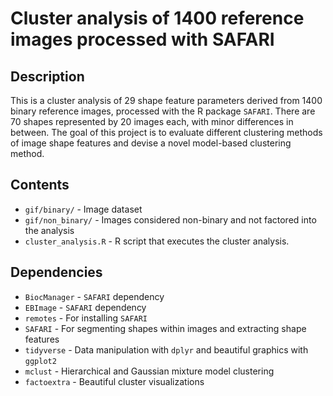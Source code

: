 # Cluster analysis of 1400 reference images processed with SAFARI

## Description
This is a cluster analysis of 29 shape feature parameters derived from 1400 binary reference images, processed with the R package `SAFARI`. There are 70 shapes represented by 20 images each, with minor differences in between. The goal of this project is to evaluate different clustering methods of image shape features and devise a novel model-based clustering method.

## Contents
* `gif/binary/` - Image dataset
* `gif/non_binary/` - Images considered non-binary and not factored into the analysis
* `cluster_analysis.R` - R script that executes the cluster analysis.

## Dependencies
* `BiocManager` - `SAFARI` dependency
* `EBImage` - `SAFARI` dependency
* `remotes` - For installing `SAFARI`
* `SAFARI` - For segmenting shapes within images and extracting shape features
* `tidyverse` - Data manipulation with `dplyr` and beautiful graphics with `ggplot2`
* `mclust` - Hierarchical and Gaussian mixture model clustering
* `factoextra` - Beautiful cluster visualizations